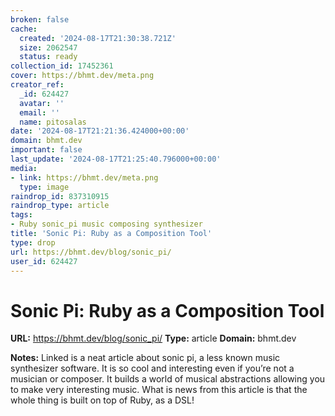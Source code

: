 ```yaml
---
broken: false
cache:
  created: '2024-08-17T21:30:38.721Z'
  size: 2062547
  status: ready
collection_id: 17452361
cover: https://bhmt.dev/meta.png
creator_ref:
  _id: 624427
  avatar: ''
  email: ''
  name: pitosalas
date: '2024-08-17T21:21:36.424000+00:00'
domain: bhmt.dev
important: false
last_update: '2024-08-17T21:25:40.796000+00:00'
media:
- link: https://bhmt.dev/meta.png
  type: image
raindrop_id: 837310915
raindrop_type: article
tags:
- Ruby sonic_pi music composing synthesizer
title: 'Sonic Pi: Ruby as a Composition Tool'
type: drop
url: https://bhmt.dev/blog/sonic_pi/
user_id: 624427
---
```


# Sonic Pi: Ruby as a Composition Tool

**URL:** https://bhmt.dev/blog/sonic_pi/
**Type:** article
**Domain:** bhmt.dev

**Notes:**
Linked is a neat article about sonic pi, a less known music synthesizer software. It is so cool and interesting even if you’re not a musician or composer. It builds a world of musical abstractions allowing you to make very interesting music. What is news from this article is that the whole thing is built on top of Ruby, as a DSL!
